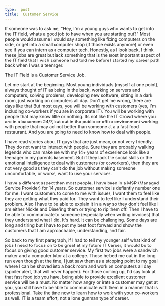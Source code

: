 ```yaml
---
type:  post
title:  Customer Service
---
```


If someone was to ask me, "Hey, I'm a young guys who wants to get into the IT field, whats a good job to have when you are starting out?"  Most people would
assume I would say something like fixing computers on the side, or get into a small computer shop (if those exists anymore) or even see if you can intern as a 
computer tech.  Honestly, as I look back, I think these jobs are great but lack something that is the most important aspect of the IT field that I wish
someone had told me before I started my career path back when I was a teenager.

The IT Field is a Customer Service Job.

Let me start at the beginning.  Most young individuals (myself at one point), always thought of IT as being in the back, working on servers and computers, solving problems, developing new software, sitting in a dark room, just working on computers all day.  Don't get me wrong, there are days like that
But most days, you will be working with customers (yes, I'm including co-workers if you are in corporate IT).  You will be working with people that may know little or nothing.  Its not like the IT Crowd where you are in a basement 24/7, but out in the public or office environment working with people that may act not better than someone at a a fast food restaurant.  And you are going to need to know how to deal with people. 

I have read stories about IT guys that are just mean, or not very friendly.  They do not want to interact with people.  Sure they are probably walking legends 
who can make me with my 14+ years of experience look like a teenager in my parents basement.  But if they lack the social skills or the emotional intelligence to deal
with customers (or coworkers), then they are not very good as they can't do the job without making someone uncomfortable, or worse, want to use your services.

I have a different aspect then most people,  I have been in a MSP (Managed Service Provider) for 14 years.  So customer service is defiantly number one for me.  I want customers to come 
to me with issues, I want them to feel like they are getting what they paid for.  They want to feel like I understand their problem.  Also I have to be able to explain
it in a way so they don't feel like I am either Nickle and Dime'ing them or trying to rip them off. Then I have to be able to communicate to someone (especially when writing invoices) that they understand what I did.  It's hard.  It can be challenging.  Some days are long and tiring but I have to put my best foot forward 
and show the customers that I am approachable, understanding, and fair.  

So back to my first paragraph, if I had to tell my younger self what kind of jobs I need to focus on to be great at my future IT Career, it would be to focus on giving
good customer service.  My first two jobs were a sandwich maker and a computer tutor at a college.  Those helped me out in the long run even though at the time, I just saw them as a stopping point to my goal where I can be shoved into a back room and work on computers all day (spoiler alert, that will never happen).  For those
coming up, I'd say look at that fast food job you have, being able to provide excellent customer service will be a must.  No matter how angry or irate a customer may 
get at you, you still have to be able to communicate with them in a manner that is professional.  Take the time now to learn how to work with your co-workers as well.  IT is a team effort, not a lone gunman type of career.    
